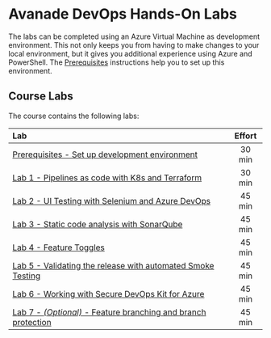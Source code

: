 # Avanade DevOps Hands-On Labs
The labs can be completed using an Azure Virtual Machine as development environment. This not only keeps you from having to make changes to your local environment, but it gives you additional experience using Azure and PowerShell. The [Prerequisites](azure-rm/README.md) instructions help you to set up this environment.

## Course Labs
The course contains the following labs:

| Lab       | Effort |
| :-------- |:--------------------------:|
| [Prerequisites - Set up development environment](azure-rm/README.md) | 30 min |
| [Lab 1 - Pipelines as code with K8s and Terraform](https://dev.azure.com/thx1139/_git/workshop1?path=%2FREADME.md) | 30 min |
| [Lab 2 - UI Testing with Selenium and Azure DevOps](ui-testing/README.md) | 45 min |
| [Lab 3 - Static code analysis with SonarQube](sonarqube/README.md) | 45 min |
| [Lab 4 - Feature Toggles](feature-flag/README.md) | 45 min |
| [Lab 5 - Validating the release with automated Smoke Testing](smoke-testing/README.md) | 45 min |
| [Lab 6 - Working with Secure DevOps Kit for Azure](security-testing/README.md) | 45 min |
| [Lab 7 - *(Optional)* - Feature branching and branch protection](feature-branching/README.md) | 45 min |
